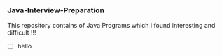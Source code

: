 ### Java-Interview-Preparation
This repository contains of Java Programs which i found interesting and difficult !!!

- [ ] hello

